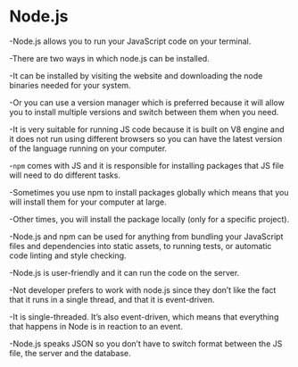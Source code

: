 
# Node.js

-Node.js allows you to run your JavaScript code on your terminal.

-There are two ways in which node.js can be installed.

-It can be installed by visiting the website and downloading the node binaries needed for your system.

-Or you can use a version manager which is preferred because it will allow you to install multiple versions and switch between them when you need.

-It is very suitable for running JS code because it is built on V8 engine and it does not run using different browsers so you can have the latest version of the language running on your computer.

-`npm` comes with JS and it is responsible for installing packages that JS file will need to do different tasks.

-Sometimes you use npm to install packages globally which means that you will install them for your computer at large.

-Other times, you will install the package locally (only for a specific project).

-Node.js and npm can be used for anything from bundling your JavaScript files and dependencies into static assets, to running tests, or automatic code linting and style checking.

-Node.js is user-friendly and it can run the code on the server.

-Not developer prefers to work with node.js since they don’t like the fact that it runs in a single thread, and that it is event-driven.

-It is single-threaded. It’s also event-driven, which means that everything that happens in Node is in reaction to an event.

-Node.js speaks JSON so you don’t have to switch format between the JS file, the server and the database. 
